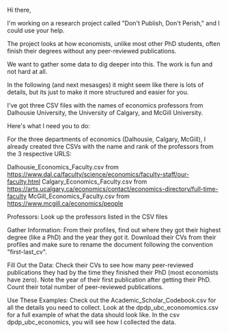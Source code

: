 Hi there,

I'm working on a research project called "Don't Publish, Don't Perish," and I could use your help.

The project looks at how economists, unlike most other PhD students, often finish their degrees without any peer-reviewed publications.

We want to gather some data to dig deeper into this. The work is fun and not hard at all.

In the following (and next mesasges) it might seem like there is lots of details, but its just to make it more structured and easier for you.

I've got three CSV files with the names of economics professors from Dalhousie University, the University of Calgary, and McGill University.

Here's what I need you to do:

For the three departments of economics (Dalhousie, Calgary, McGill), I already created thre CSVs with the name and rank of the professors from the 3 respective URLS:

Dalhousie_Economics_Faculty.csv from https://www.dal.ca/faculty/science/economics/faculty-staff/our-faculty.html
Calgary_Economics_Faculty.csv   from https://arts.ucalgary.ca/economics/contact/economics-directory/full-time-faculty
McGill_Economics_Faculty.csv    from https://www.mcgill.ca/economics/people

Professors: Look up the professors listed in the CSV files

Gather Information: From their profiles, find out where they got their highest degree (like a PhD) and the year they got it. Download their CVs from their profiles and make sure to rename the document following the convention "first-last_cv".

Fill Out the Data: Check their CVs to see how many peer-reviewed publications they had by the time they finished their PhD (most economists have zero). Note the year of their first publication after getting their PhD. Count their total number of peer-reviewed publications.

Use These Examples: Check out the Academic_Scholar_Codebook.csv for all the details you need to collect. Look at the dpdp_ubc_economomics.csv for a full example of what the data should look like. In the csv dpdp_ubc_economics, you will see how I collected the data.
